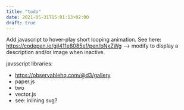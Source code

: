 ```yaml
---
title: "todo"
date: 2021-05-31T15:01:13+02:00
draft: true
---
```


Add javascript to  hover-play short looping animation. See here: https://codepen.io/gil411e8085ef/pen/bNxZWg
--> modify to display a description and/or image when inactive.

javsscript libraries:
- https://observablehq.com/@d3/gallery
- paper.js
- two
- vector.js
- see: inlining svg?